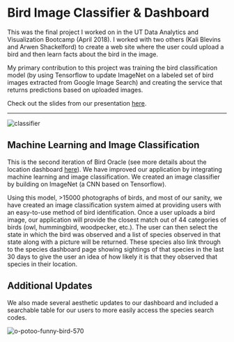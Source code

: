 # Bird Image Classifier & Dashboard

This was the final project I worked on in the UT Data Analytics and Visualization Bootcamp (April 2018). I worked with two others (Kali Blevins and Arwen Shackelford) to create a web site where the user could upload a bird and then learn facts about the bird in the image.

My primary contribution to this project was training the bird classification model (by using Tensorflow to update ImageNet on a labeled set of bird images extracted from Google Image Search) and creating the service that returns predictions based on uploaded images.

Check out the slides from our presentation [here](https://docs.google.com/presentation/d/1o_HdrxcCWDtsDdC9imitevN6N3dXZjYGZSTka6jimdM/edit?usp=sharing).


****


![classifier](images/classifier.png)



## Machine Learning and Image Classification
This is the second iteration of Bird Oracle (see more details about the location dashboard [here](https://github.com/kblevins/ideal-adventure)). We have improved our application by integrating machine learning and image classification. We created an image classifier by building on ImageNet (a CNN based on Tensorflow).

Using this model, >15000 photographs of birds, and most of our sanity, we have created an image classification system aimed at providing users with an easy-to-use method of bird identification. Once a user uploads a bird image, our application will provide the closest match out of 44 categories of birds (owl, hummingbird, woodpecker, etc.). The user can then select the state in which the bird was observed and a list of species observed in that state along with a picture will be returned. These species also link through to the species dashboard page showing sightings of that species in the last 30 days to give the user an idea of how likely it is that they observed that species in their location.



## Additional Updates
We also made several aesthetic updates to our dashboard and included a searchable table for our users to more easily access the species search codes. 



![o-potoo-funny-bird-570](https://user-images.githubusercontent.com/30611037/37501303-bb6933ae-289b-11e8-8387-1fdcc046ba2e.jpg)
